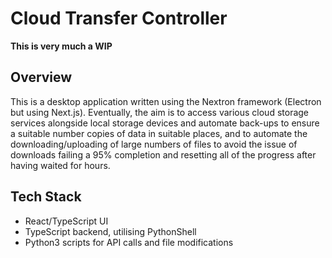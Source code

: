 # Cloud Transfer Controller

**This is very much a WIP**

## Overview
This is a desktop application written using the Nextron framework (Electron but using Next.js). Eventually, the aim is to access various cloud storage services alongside local storage devices and automate back-ups to ensure a suitable number copies of data in suitable places, and to automate the downloading/uploading of large numbers of files to avoid the issue of downloads failing a 95% completion and resetting all of the progress after having waited for hours.

## Tech Stack
- React/TypeScript UI
- TypeScript backend, utilising PythonShell 
- Python3 scripts for API calls and file modifications